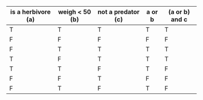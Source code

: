 | is a herbivore (a) | weigh < 50 (b) | not a predator (c) | a or b | (a or b) and c |
| ------------------ | -------------- | ------------------ | ------ | -------------- |
| T                  | T              | T                  | T      | T              |
| F                  | F              | F                  | F      | F              |
| F                  | T              | T                  | T      | T              |
| T                  | F              | T                  | T      | T              |
| T                  | T              | F                  | T      | F              |
| F                  | F              | T                  | F      | F              |
| F                  | T              | F                  | T      | F              |
